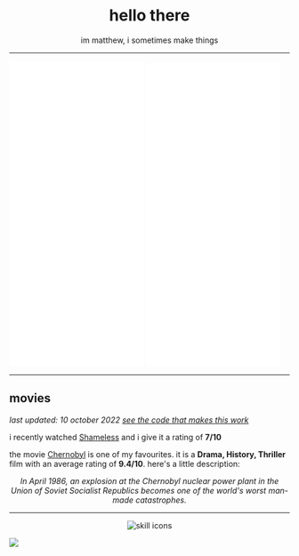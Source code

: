 <div align="center">

  # hello there
  
  im matthew, i sometimes make things

</div>

---

<img width="48%" src="https://raw.githubusercontent.com/matievisthekat/matievisthekat/master/overall-metrics.svg" alt="Overall Metrics" /> <img width="48%" src="https://raw.githubusercontent.com/matievisthekat/matievisthekat/master/recent-metrics.svg" alt="Recent Metrics" />

---

## movies
*last updated: <!--common.timestamp:start-->10 october 2022<!--common.timestamp:end-->
[see the code that makes this work](https://github.com/matievisthekat/matievisthekat/tree/master/movies)*

i recently watched <!--recent.link:start text="recent.title"-->[Shameless](https://imdb.com/title/tt1586680/ 'imdb page')<!--recent.link:end--> and i give it a rating of **<!--recent.rating:start-->7<!--recent.rating:end-->/10**

the movie <!--favourite.link:start text="favourite.title"-->[Chernobyl](https://imdb.com/title/tt7366338/?ref_=ttls_li_i 'imdb page')<!--favourite.link:end--> is one of my favourites. it is a **<!--favourite.genre:start-->Drama, History, Thriller<!--favourite.genre:end-->** film with an average rating of **<!--favourite.avgRating:start-->9.4<!--favourite.avgRating:end-->/10**. here's a little description:

<div align="center">

  *<!--favourite.desc:start-->In April 1986, an explosion at the Chernobyl nuclear power plant in the Union of Soviet Socialist Republics becomes one of the world's worst man-made catastrophes.<!--favourite.desc:end-->*
  
</div>

---

<div align="center">
     <img src="https://skillicons.dev/icons?perline=10&i=cloudflare,netlify,heroku,figma,electron,sass,emotion,css,html,dart,flutter,deno,express,svelte,react,nextjs,ts,js,nodejs,ruby,rails,rust,linux,git,vim,vscode,nginx,mongodb,mysql,postgres" alt="skill icons" />
</div>

![](https://hit.yhype.me/github/profile?user_id=45036977)
